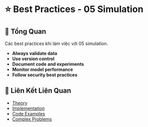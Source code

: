 # ⭐ Best Practices - 05 Simulation

## 🎯 Tổng Quan

Các best practices khi làm việc với 05 simulation.

- **Always validate data**
- **Use version control**
- **Document code and experiments**
- **Monitor model performance**
- **Follow security best practices**

## 🔗 Liên Kết Liên Quan

- [Theory](./THEORY_05_simulation.md)
- [Implementation](./IMPLEMENTATION_05_simulation.md)
- [Code Examples](./CODE_EXAMPLES_05_simulation.md)
- [Complex Problems](./COMPLEX_PROBLEMS.md)
